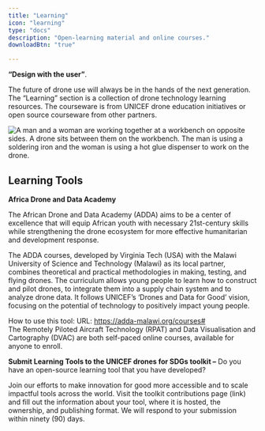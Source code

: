```yaml
---
title: "Learning"
icon: "learning"
type: "docs"
description: "Open-learning material and online courses."
downloadBtn: "true"

---
```


**“Design with the user”**.

The future of drone use will always be in the hands of the next generation.
The “Learning” section is a collection of drone technology learning resources.
The courseware is from UNICEF drone education initiatives or open source courseware from other partners.

![A man and a woman are working together at a workbench on opposite sides. A drone sits between them on the workbench. The man is using a soldering iron and the woman is using a hot glue dispenser to work on the drone.](/drone-4sdgtoolkit/static/learning/adda.jpg)


## Learning Tools

**Africa Drone and Data Academy**

The African Drone and Data Academy (ADDA) aims to be a center of excellence that will equip African youth with necessary 21st-century skills while strengthening the drone ecosystem for more effective humanitarian and development response. 

The ADDA courses, developed by Virginia Tech (USA) with the Malawi University of Science and Technology (Malawi) as its local partner, combines theoretical and practical methodologies in making, testing, and flying drones. The curriculum allows young people to learn how to construct and pilot drones, to integrate them into a supply chain system and to analyze drone data. It follows UNICEF’s ‘Drones and Data for Good’ vision, focusing on the potential of technology to positively impact young people. 

How to use this tool: 
URL: https://adda-malawi.org/courses#  
The Remotely Piloted Aircraft Technology (RPAT) and Data Visualisation and Cartography (DVAC) are both self-paced online courses, available for anyone to enroll.  

**Submit Learning Tools to the UNICEF drones for SDGs toolkit –**
Do you have an open-source learning tool that you have developed?  

Join our efforts to make innovation for good more accessible and to scale impactful tools across the world. Visit the toolkit contributions page (link) and fill out the information about your tool, where it is hosted, the ownership, and publishing format. We will respond to your submission within ninety (90) days. 
